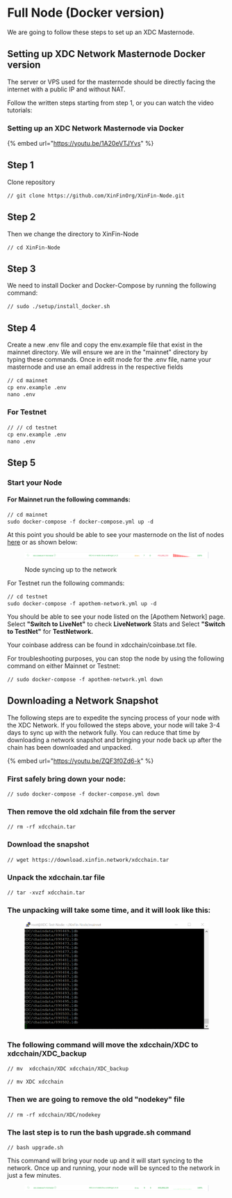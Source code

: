 # Full Node (Docker version)

We are going to follow these steps to set up an XDC Masternode.&#x20;

## Setting up XDC Network Masternode Docker version

The server or VPS used for the masternode should be directly facing the internet with a public IP and without NAT.&#x20;

Follow the written steps starting from step 1, or you can watch the video tutorials:

### Setting up an XDC Network Masternode via Docker

{% embed url="https://youtu.be/1A20eVTJYvs" %}

## Step 1

Clone repository

```
// git clone https://github.com/XinFinOrg/XinFin-Node.git
```

## Step 2&#x20;

Then we change the directory to XinFin-Node

```
// cd XinFin-Node
```



## Step 3&#x20;

We need to install Docker and Docker-Compose by running the following command:

```
// sudo ./setup/install_docker.sh
```

## Step 4

Create a new .env file and copy the env.example file that exist in the mainnet directory. We will ensure we are in the "mainnet" directory by typing these commands. Once in edit mode for the .env file, name your masternode and use an email address in the respective fields

```
// cd mainnet
cp env.example .env
nano .env                                                            
```

### For Testnet

```
// // cd testnet
cp env.example .env
nano .env 
```

## Step 5

### Start your Node

#### For Mainnet run the following commands:

```
// cd mainnet
sudo docker-compose -f docker-compose.yml up -d
```

At this point you should be able to see your masternode on the list of nodes [here](https://xinfin.network/#stats) or as shown below:

<figure><img src="../../.gitbook/assets/image (20).png" alt=""><figcaption><p>Node syncing up to the network</p></figcaption></figure>

For Testnet run the following commands:&#x20;

```
// cd testnet
sudo docker-compose -f apothem-network.yml up -d
```

You should be able to see your node listed on the \[Apothem Network] page. Select **"Switch to LiveNet"** to check **LiveNetwork** Stats and Select **"Switch to TestNet"** for **TestNetwork.**

Your coinbase address can be found in xdcchain/coinbase.txt file.

For troubleshooting purposes, you can stop the node by using the following command on either Mainnet or Testnet:

```
// sudo docker-compose -f apothem-network.yml down
```

## Downloading a Network Snapshot&#x20;

The following steps are to expedite the syncing process of your node with the XDC Network.  If you followed the steps above, your node will take 3-4 days to sync up with the network fully.  You can reduce that time by downloading a network snapshot and bringing your node back up after the chain has been downloaded and unpacked.&#x20;

{% embed url="https://youtu.be/ZQF3f0Zd6-k" %}

### First safely bring down your node:&#x20;

```
// sudo docker-compose -f docker-compose.yml down
```

### Then remove the old xdchain file from the server

```
// rm -rf xdcchain.tar
```

### Download the snapshot&#x20;

```
// wget https://download.xinfin.network/xdcchain.tar
```

### Unpack the xdcchain.tar  file

```
// tar -xvzf xdcchain.tar
```

### The unpacking will take some time, and it will look like this:&#x20;

<figure><img src="../../.gitbook/assets/image (19).png" alt=""><figcaption></figcaption></figure>

### The following command will move the xdcchain/XDC to xdcchain/XDC\_backup

```
// mv  xdcchain/XDC xdcchain/XDC_backup
```

```
// mv XDC xdcchain
```

### Then we are going to remove the old "nodekey" file

```
// rm -rf xdcchain/XDC/nodekey
```

### The last step is to run the bash upgrade.sh command

```
// bash upgrade.sh
```

This command will bring your node up and it will start syncing to the network. Once up and running, your node will be synced to the network in just a few minutes.&#x20;

<figure><img src="../../.gitbook/assets/image (9).png" alt=""><figcaption></figcaption></figure>

###
